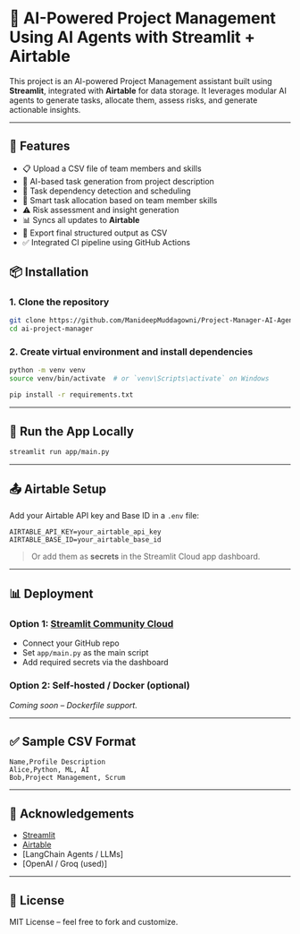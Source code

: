 # 🤖 AI-Powered Project Management Using AI Agents with Streamlit + Airtable

This project is an AI-powered Project Management assistant built using **Streamlit**, integrated with **Airtable** for data storage. It leverages modular AI agents to generate tasks, allocate them, assess risks, and generate actionable insights.

---

## 🚀 Features

- 📋 Upload a CSV file of team members and skills
- 🤖 AI-based task generation from project description
- 🧩 Task dependency detection and scheduling
- 👥 Smart task allocation based on team member skills
- ⚠️ Risk assessment and insight generation
- 📊 Syncs all updates to **Airtable**
- 🔄 Export final structured output as CSV
- ✅ Integrated CI pipeline using GitHub Actions

## 📦 Installation

### 1. Clone the repository

```bash
git clone https://github.com/ManideepMuddagowni/Project-Manager-AI-Agents-Assistant.git
cd ai-project-manager
```

### 2. Create virtual environment and install dependencies

```bash
python -m venv venv
source venv/bin/activate  # or `venv\Scripts\activate` on Windows

pip install -r requirements.txt
```

---

## 🧪 Run the App Locally

```bash
streamlit run app/main.py
```

---

## 📤 Airtable Setup

Add your Airtable API key and Base ID in a `.env` file:

```env
AIRTABLE_API_KEY=your_airtable_api_key
AIRTABLE_BASE_ID=your_airtable_base_id
```

> Or add them as **secrets** in the Streamlit Cloud app dashboard.


---

## 📊 Deployment

### Option 1: **[Streamlit Community Cloud](https://streamlit.io/cloud)**

- Connect your GitHub repo
- Set `app/main.py` as the main script
- Add required secrets via the dashboard

### Option 2: Self-hosted / Docker (optional)

*Coming soon – Dockerfile support.*

---

## ✅ Sample CSV Format

```csv
Name,Profile Description
Alice,Python, ML, AI
Bob,Project Management, Scrum
```

---

## 🙌 Acknowledgements

- [Streamlit](https://streamlit.io/)
- [Airtable](https://airtable.com/)
- [LangChain Agents / LLMs]
- [OpenAI / Groq (used)]

---

## 📄 License

MIT License – feel free to fork and customize.
